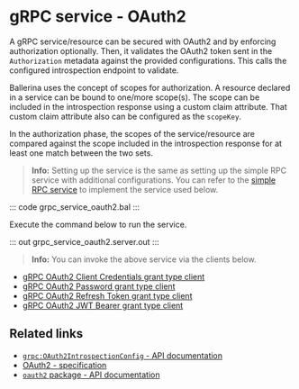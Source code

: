 # gRPC service - OAuth2

A gRPC service/resource can be secured with OAuth2 and by enforcing authorization optionally. Then, it validates the OAuth2 token sent in the `Authorization` metadata against the provided configurations. This calls the configured introspection endpoint to validate.

Ballerina uses the concept of scopes for authorization. A resource declared in a service can be bound to one/more scope(s). The scope can be included in the introspection response using a custom claim attribute. That custom claim attribute also can be configured as the `scopeKey`.

In the authorization phase, the scopes of the service/resource are compared against the scope included in the introspection response for at least one match between the two sets.

>**Info:** Setting up the service is the same as setting up the simple RPC service with additional configurations. You can refer to the [simple RPC service](/learn/by-example/grpc-service-simple/) to implement the service used below.

   ::: code grpc_service_oauth2.bal :::

Execute the command below to run the service.

   ::: out grpc_service_oauth2.server.out :::

>**Info:** You can invoke the above service via the clients below.
 - [gRPC OAuth2 Client Credentials grant type client](/learn/by-example/grpc-client-oauth2-client-credentials-grant-type)
 - [gRPC OAuth2 Password grant type client](/learn/by-example/grpc-client-oauth2-password-grant-type)
 - [gRPC OAuth2 Refresh Token grant type client](/learn/by-example/grpc-client-oauth2-refresh-token-grant-type)
 - [gRPC OAuth2 JWT Bearer grant type client](/learn/by-example/grpc-client-oauth2-jwt-bearer-grant-type)

## Related links
- [`grpc:OAuth2IntrospectionConfig` - API documentation](https://lib.ballerina.io/ballerina/grpc/latest/records/OAuth2IntrospectionConfig)
- [OAuth2 - specification](/spec/grpc/#5114-service---oauth2)
- [`oauth2` package - API documentation](https://lib.ballerina.io/ballerina/oauth2/latest/)
